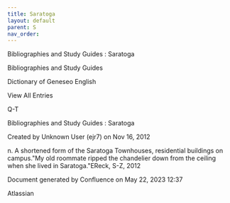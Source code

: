 ```yaml
---
title: Saratoga
layout: default
parent: S
nav_order:
---
```


Bibliographies and Study Guides : Saratoga

Bibliographies and Study Guides

Dictionary of Geneseo English

View All Entries

Q-T

Bibliographies and Study Guides : Saratoga

Created by  Unknown User (ejr7) on Nov 16, 2012

n. A shortened form of the Saratoga Townhouses, residential buildings on campus.&quot;My old roommate ripped the chandelier down from the ceiling when she lived in Saratoga.&quot;EReck, S-Z, 2012

Document generated by Confluence on May 22, 2023 12:37

Atlassian
